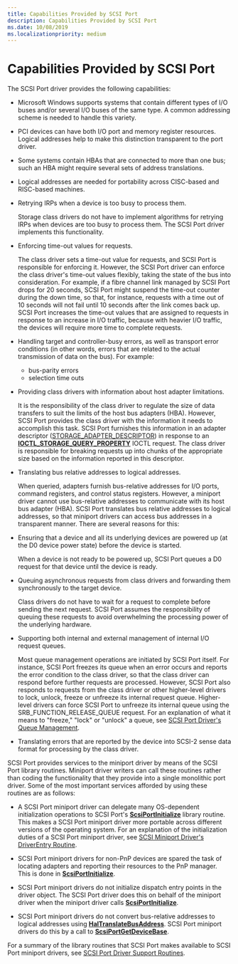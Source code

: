 ```yaml
---
title: Capabilities Provided by SCSI Port
description: Capabilities Provided by SCSI Port
ms.date: 10/08/2019
ms.localizationpriority: medium
---
```


# Capabilities Provided by SCSI Port

The SCSI Port driver provides the following capabilities:

- Microsoft Windows supports systems that contain different types of I/O buses and/or several I/O buses of the same type. A common addressing scheme is needed to handle this variety.

- PCI devices can have both I/O port and memory register resources. Logical addresses help to make this distinction transparent to the port driver.

- Some systems contain HBAs that are connected to more than one bus; such an HBA might require several sets of address translations.

- Logical addresses are needed for portability across CISC-based and RISC-based machines.

- Retrying IRPs when a device is too busy to process them.

    Storage class drivers do not have to implement algorithms for retrying IRPs when devices are too busy to process them. The SCSI Port driver implements this functionality.

- Enforcing time-out values for requests.

    The class driver sets a time-out value for requests, and SCSI Port is responsible for enforcing it. However, the SCSI Port driver can enforce the class driver's time-out values flexibly, taking the state of the bus into consideration. For example, if a fibre channel link managed by SCSI Port drops for 20 seconds, SCSI Port might suspend the time-out counter during the down time, so that, for instance, requests with a time out of 10 seconds will not fail until 10 seconds after the link comes back up. SCSI Port increases the time-out values that are assigned to requests in response to an increase in I/O traffic, because with heavier I/O traffic, the devices will require more time to complete requests.

- Handling target and controller-busy errors, as well as transport error conditions (in other words, errors that are related to the actual transmission of data on the bus). For example:

  - bus-parity errors
  - selection time outs

- Providing class drivers with information about host adapter limitations.

    It is the responsibility of the class driver to regulate the size of data transfers to suit the limits of the host bus adapters (HBA). However, SCSI Port provides the class driver with the information it needs to accomplish this task. SCSI Port furnishes this information in an adapter descriptor ([STORAGE_ADAPTER_DESCRIPTOR](/windows-hardware/drivers/ddi/ntddstor/ns-ntddstor-_storage_adapter_descriptor)) in response to an [**IOCTL_STORAGE_QUERY_PROPERTY**](/windows-hardware/drivers/ddi/ntddstor/ni-ntddstor-ioctl_storage_query_property) IOCTL request. The class driver is responsible for breaking requests up into chunks of the appropriate size based on the information reported in this descriptor.

- Translating bus relative addresses to logical addresses.

    When queried, adapters furnish bus-relative addresses for I/O ports, command registers, and control status registers. However, a miniport driver cannot use bus-relative addresses to communicate with its host bus adapter (HBA). SCSI Port translates bus relative addresses to logical addresses, so that miniport drivers can access bus addresses in a transparent manner. There are several reasons for this:

- Ensuring that a device and all its underlying devices are powered up (at the D0 device power state) before the device is started.

    When a device is not ready to be powered up, SCSI Port queues a D0 request for that device until the device is ready.

- Queuing asynchronous requests from class drivers and forwarding them synchronously to the target device.

    Class drivers do not have to wait for a request to complete before sending the next request. SCSI Port assumes the responsibility of queuing these requests to avoid overwhelming the processing power of the underlying hardware.

- Supporting both internal and external management of internal I/O request queues.

    Most queue management operations are initiated by SCSI Port itself. For instance, SCSI Port freezes its queue when an error occurs and reports the error condition to the class driver, so that the class driver can respond before further requests are processed. However, SCSI Port also responds to requests from the class driver or other higher-level drivers to lock, unlock, freeze or unfreeze its internal request queue. Higher-level drivers can force SCSI Port to unfreeze its internal queue using the SRB_FUNCTION_RELEASE_QUEUE request. For an explanation of what it means to "freeze," "lock" or "unlock" a queue, see [SCSI Port Driver's Queue Management](scsi-port-driver-s-queue-management.md).

- Translating errors that are reported by the device into SCSI-2 sense data format for processing by the class driver.

SCSI Port provides services to the miniport driver by means of the SCSI Port library routines. Miniport driver writers can call these routines rather than coding the functionality that they provide into a single monolithic port driver. Some of the most important services afforded by using these routines are as follows:

- A SCSI Port miniport driver can delegate many OS-dependent initialization operations to SCSI Port's [**ScsiPortInitialize**](/windows-hardware/drivers/ddi/srb/nf-srb-scsiportinitialize) library routine. This makes a SCSI Port miniport driver more portable across different versions of the operating system. For an explanation of the initialization duties of a SCSI Port miniport driver, see [SCSI Miniport Driver's DriverEntry Routine](scsi-miniport-driver-s-driverentry-routine.md).

- SCSI Port miniport drivers for non-PnP devices are spared the task of locating adapters and reporting their resources to the PnP manager. This is done in [**ScsiPortInitialize**](/windows-hardware/drivers/ddi/srb/nf-srb-scsiportinitialize).

- SCSI Port miniport drivers do not initialize dispatch entry points in the driver object. The SCSI Port driver does this on behalf of the miniport driver when the miniport driver calls [**ScsiPortInitialize**](/windows-hardware/drivers/ddi/srb/nf-srb-scsiportinitialize).

- SCSI Port miniport drivers do not convert bus-relative addresses to logical addresses using [**HalTranslateBusAddress**](/previous-versions/windows/hardware/drivers/ff546644(v=vs.85)). SCSI Port miniport drivers do this by a call to [**ScsiPortGetDeviceBase**](/windows-hardware/drivers/ddi/srb/nf-srb-scsiportgetdevicebase).

For a summary of the library routines that SCSI Port makes available to SCSI Port miniport drivers, see [SCSI Port Driver Support Routines](scsi-port-driver-support-routines.md).
